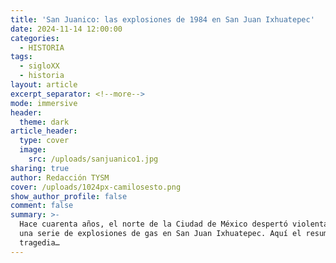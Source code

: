 ```yaml
---
title: 'San Juanico: las explosiones de 1984 en San Juan Ixhuatepec'
date: 2024-11-14 12:00:00
categories:
  - HISTORIA
tags:
  - sigloXX
  - historia
layout: article
excerpt_separator: <!--more-->
mode: immersive
header:
  theme: dark
article_header:
  type: cover
  image:
    src: /uploads/sanjuanico1.jpg
sharing: true
author: Redacción TYSM
cover: /uploads/1024px-camilosesto.png
show_author_profile: false
comment: false
summary: >-
  Hace cuarenta años, el norte de la Ciudad de México despertó violentamente por
  una serie de explosiones de gas en San Juan Ixhuatepec. Aquí el resumen de la
  tragedia…
---
```

